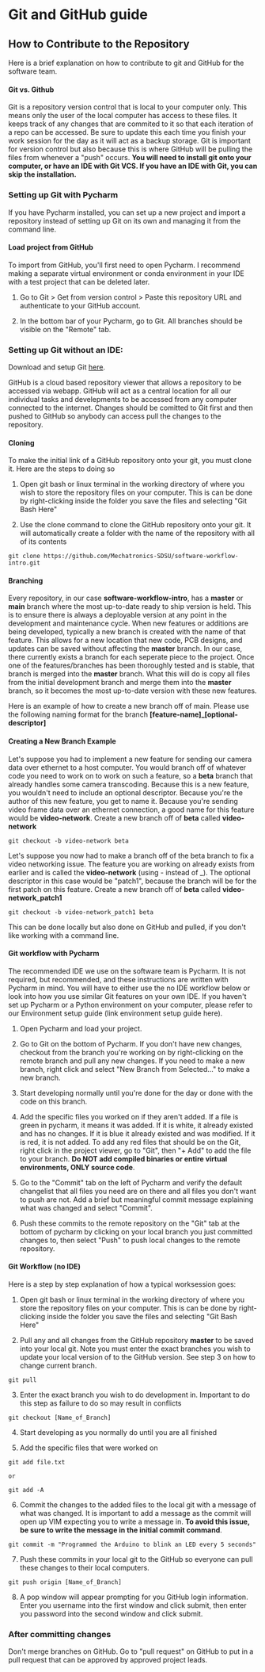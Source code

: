 # Git and GitHub guide

## How to Contribute to the Repository
Here is a brief explanation on how to contribute to git and GitHub for the software team.

#### Git vs. Github
Git is a repository version control that is local to your computer only. This means only the user of the local computer has access to these files. It keeps track of any changes that are commited to it so that each iteration of a repo can be accessed. Be sure to update this each time you finish your work session for the day as it will act as a backup storage. Git is important for version control but also because this is where GitHub will be pulling the files from whenever a "push" occurs. **You will need to install git onto your computer, or have an IDE with Git VCS. If you have an IDE with Git, you can skip the installation.**

### Setting up Git with Pycharm
If you have Pycharm installed, you can set up a new project and import a repository instead of setting up Git on its own and managing it from the command line.

#### Load project from GitHub
To import from GitHub, you'll first need to open Pycharm. I recommend making a separate virtual environment or conda environment in your IDE with a test project that can be deleted later.

1. Go to Git > Get from version control > Paste this repository URL and authenticate to your GitHub account.

2. In the bottom bar of your Pycharm, go to Git. All branches should be visible on the "Remote" tab.

### Setting up Git without an IDE:
Download and setup Git [here](https://git-scm.com/downloads).

GitHub is a cloud based repository viewer that allows a repository to be accessed via webapp. GitHub will act as a central location for all our individual tasks and develepments to be accessed from any computer connected to the internet. Changes should be comitted to Git first and then pushed to GitHub so anybody can access pull the changes to the repository.

#### Cloning
To make the initial link of a GitHub repository onto your git, you must clone it. Here are the steps to doing so

1. Open git bash or linux terminal in the working directory of where you wish to store the repository files on your computer. This is can be done by right-clicking inside the folder you save the files and selecting "Git Bash Here"

2. Use the clone command to clone the GitHub repository onto your git. It will automatically create a folder with the name of the repository with all of its contents
```
git clone https://github.com/Mechatronics-SDSU/software-workflow-intro.git
```

#### Branching
Every repository, in our case **software-workflow-intro**, has a **master** or **main** branch where the most up-to-date ready to ship version is held. This is to ensure there is always a deployable version at any point in the development and maintenance cycle. When new features or additions are being developed, typically a new branch is created with the name of that feature. This allows for a new location that new code, PCB designs, and updates can be saved without affecting the **master** branch. In our case, there currently exists a branch for each seperate piece to the project. Once one of the features/branches has been thoroughly tested and is stable, that branch is merged into the **master** branch. What this will do is copy all files from the initial development branch and merge them into the **master** branch, so it becomes the most up-to-date version with these new features.

Here is an example of how to create a new branch off of main. Please use the following naming format for the branch **[feature-name]_[optional-descriptor]**

#### Creating a New Branch Example

Let's suppose you had to implement a new feature for sending our camera data over ethernet to a host computer. You would branch off of whatever code you need to work on to work on such a feature, so a **beta** branch that already handles some camera transcoding. Because this is a new feature, you wouldn't need to include an optional descriptor. Because you're the author of this new feature, you get to name it. Because you're sending video frame data over an ethernet connection, a good name for this feature would be **video-network**.
Create a new branch off of **beta** called **video-network**

```
git checkout -b video-network beta
```

Let's suppose you now had to make a branch off of the beta branch to fix a video networking issue. The feature you are working on already exists from earlier and is called the **video-network** (using - instead of _). The optional descriptor in this case would be "patch1", because the branch will be for the first patch on this feature.
Create a new branch off of **beta** called **video-network_patch1**

```
git checkout -b video-network_patch1 beta
```

This can be done locally but also done on GitHub and pulled, if you don't like working with a command line.

#### Git workflow with Pycharm

The recommended IDE we use on the software team is Pycharm. It is not required, but recommended, and these instructions are written with Pycharm in mind. You will have to either use the no IDE workflow below or look into how you use similar Git features on your own IDE. If you haven't set up Pycharm or a Python environment on your computer, please refer to our Environment setup guide (link environment setup guide here).

1. Open Pycharm and load your project.


2. Go to Git on the bottom of Pycharm. If you don't have new changes, checkout from the branch you're working on by right-clicking on the remote branch and pull any new changes. If you need to make a new branch, right click and select "New Branch from Selected..." to make a new branch.


3. Start developing normally until you're done for the day or done with the code on this branch.


4. Add the specific files you worked on if they aren't added. If a file is green in pycharm, it means it was added. If it is white, it already existed and has no changes. If it is blue it already existed and was modified. If it is red, it is not added. To add any red files that should be on the Git, right click in the project viewer, go to "Git", then "+ Add" to add the file to your branch. **Do NOT add compiled binaries or entire virtual environments, ONLY source code**.


5. Go to the "Commit" tab on the left of Pycharm and verify the default changelist that all files you need are on there and all files you don't want to push are not. Add a brief but meaningful commit message explaining what was changed and select "Commit".


6. Push these commits to the remote repository on the "Git" tab at the bottom of pycharm by clicking on your local branch you just committed changes to, then select "Push" to push local changes to the remote repository.


#### Git Workflow (no IDE)

Here is a step by step explanation of how a typical worksession goes:

1. Open git bash or linux terminal in the working directory of where you store the repository files on your computer. This is can be done by right-clicking inside the folder you save the files and selecting "Git Bash Here"


2. Pull any and all changes from the GitHub repository **master** to be saved into your local git. Note you must enter the exact branches you wish to update your local version of to the GitHub version. See step 3 on how to change current branch. 
```
git pull
```

3. Enter the exact branch you wish to do development in. Important to do this step as failure to do so may result in conflicts
```
git checkout [Name_of_Branch]
```

4. Start developing as you normally do until you are all finished


5. Add the specific files that were worked on
```
git add file.txt

or

git add -A
```

6. Commit the changes to the added files to the local git with a message of what was changed. It is important to add a message as the commit will open up VIM expecting you to write a message in. **To avoid this issue, be sure to write the message in the initial commit command**.
```
git commit -m "Programmed the Arduino to blink an LED every 5 seconds"
```


7. Push these commits in your local git to the GitHub so everyone can pull these changes to their local computers.
```
git push origin [Name_of_Branch]
```

8. A pop window will appear prompting for you GitHub login information. Enter you username into the first window and click submit, then enter you password into the second window and click submit.


### After committing changes

Don't merge branches on GitHub. Go to "pull request" on GitHub to put in a pull request that can be approved by approved project leads.
